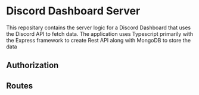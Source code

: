 # Discord Dashboard Server

This repositary contains the server logic for a Discord Dashboard that uses the Discord API to fetch data. The application uses Typescript primarily with the Express framework to create Rest API along with MongoDB to store the data 

## Authorization 

## Routes 





